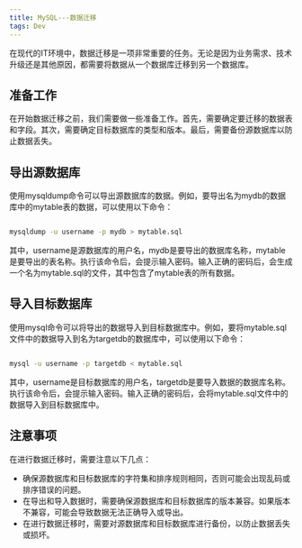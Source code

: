 ```yaml
---
title: MySQL---数据迁移
tags: Dev
---
```


在现代的IT环境中，数据迁移是一项非常重要的任务。无论是因为业务需求、技术升级还是其他原因，都需要将数据从一个数据库迁移到另一个数据库。

## 准备工作

在开始数据迁移之前，我们需要做一些准备工作。首先，需要确定要迁移的数据表和字段。其次，需要确定目标数据库的类型和版本。最后，需要备份源数据库以防止数据丢失。

## 导出源数据库

使用mysqldump命令可以导出源数据库的数据。例如，要导出名为mydb的数据库中的mytable表的数据，可以使用以下命令：

```bash

mysqldump -u username -p mydb > mytable.sql


```

其中，username是源数据库的用户名，mydb是要导出的数据库名称，mytable是要导出的表名称。执行该命令后，会提示输入密码。输入正确的密码后，会生成一个名为mytable.sql的文件，其中包含了mytable表的所有数据。

## 导入目标数据库

使用mysql命令可以将导出的数据导入到目标数据库中。例如，要将mytable.sql文件中的数据导入到名为targetdb的数据库中，可以使用以下命令：

```bash

mysql -u username -p targetdb < mytable.sql


```

其中，username是目标数据库的用户名，targetdb是要导入数据的数据库名称。执行该命令后，会提示输入密码。输入正确的密码后，会将mytable.sql文件中的数据导入到目标数据库中。

## 注意事项

在进行数据迁移时，需要注意以下几点：

  * 确保源数据库和目标数据库的字符集和排序规则相同，否则可能会出现乱码或排序错误的问题。
  * 在导出和导入数据时，需要确保源数据库和目标数据库的版本兼容。如果版本不兼容，可能会导致数据无法正确导入或导出。
  * 在进行数据迁移时，需要对源数据库和目标数据库进行备份，以防止数据丢失或损坏。